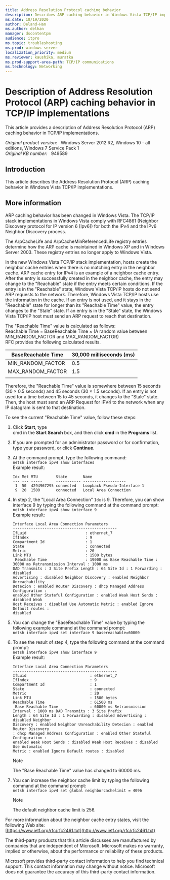 ```yaml
---
title: Address Resolution Protocol caching behavior 
description: Describes ARP caching behavior in Windows Vista TCP/IP implementations.
ms.date: 10/19/2020
author: Deland-Han
ms.author: delhan 
manager: dscontentpm
audience: itpro
ms.topic: troubleshooting
ms.prod: windows-server
localization_priority: medium
ms.reviewer: kaushika, muratka
ms.prod-support-area-path: TCP/IP communications
ms.technology: Networking
---
```

# Description of Address Resolution Protocol (ARP) caching behavior in TCP/IP implementations

This article provides a description of Address Resolution Protocol (ARP) caching behavior in TCP/IP implementations.

_Original product version:_ &nbsp; Windows Server 2012 R2, Windows 10 - all editions, Windows 7 Service Pack 1  
_Original KB number:_ &nbsp; 949589

## Introduction

This article describes the Address Resolution Protocol (ARP) caching behavior in Windows Vista TCP/IP implementations.

## More information

ARP caching behavior has been changed in Windows Vista. The TCP/IP stack implementations in Windows Vista comply with RFC4861 (Neighbor Discovery protocol for IP version 6 [Ipv6]) for both the IPv4 and the IPv6 Neighbor Discovery process.

The ArpCacheLife and ArpCacheMinReferencedLife registry entries determine how the ARP cache is maintained in Windows XP and in Windows Server 2003. These registry entries no longer apply to Windows Vista.

In the new Windows Vista TCP/IP stack implementation, hosts create the neighbor cache entries when there is no matching entry in the neighbor cache. ARP cache entry for IPv4 is an example of a neighbor cache entry. After the entry is successfully created in the neighbor cache, the entry may change to the "Reachable" state if the entry meets certain conditions. If the entry is in the "Reachable" state, Windows Vista TCP/IP hosts do not send ARP requests to the network. Therefore, Windows Vista TCP/IP hosts use the information in the cache. If an entry is not used, and it stays in the "Reachable" state for longer than its "Reachable Time" value, the entry changes to the "Stale" state. If an entry is in the "Stale" state, the Windows Vista TCP/IP host must send an ARP request to reach that destination.

The "Reachable Time" value is calculated as follows:  
Reachable Time = BaseReachable Time × (A random value between MIN_RANDOM_FACTOR and MAX_RANDOM_FACTOR)  
RFC provides the following calculated results.

|BaseReachable Time|30,000 milliseconds (ms)|
|---|---|
|MIN_RANDOM_FACTOR|0.5|
|MAX_RANDOM_FACTOR|1.5|
|||
Therefore, the "Reachable Time" value is somewhere between 15 seconds (30 × 0.5 seconds) and 45 seconds (30 × 1.5 seconds). If an entry is not used for a time between 15 to 45 seconds, it changes to the "Stale" state. Then, the host must send an ARP Request for IPV4 to the network when any IP datagram is sent to that destination.

To see the current "Reachable Time" value, follow these steps:

1. Click **Start**, type  
 cmd in the **Start Search** box, and then click **cmd** in the **Programs** list.

2. If you are prompted for an administrator password or for confirmation, type your password, or click **Continue**.
3. At the command prompt, type the following command:  
`netsh interface ipv4 show interfaces`  
 Example result:  

    ```console
    Idx Met MTU        State       Name
    --- --- -----      ----------- -------------------
     1  50  4294967295 connected   Loopback Pseudo-Interface 1
     9  20  1500       connected   Local Area Connection

    ```

4. In step 2, the "Local Area Connection" `Idx` is 9. Therefore, you can show interface 9 by typing the following command at the command prompt:  
`netsh interface ipv4 show interface 9`  
Example result:  

    ```console
    Interface Local Area Connection Parameters
    ----------------------------------------------
    IfLuid                          : ethernet_7
    IfIndex                         : 9
    Compartment Id                  : 1
    State                           : connected
    Metric                          : 20
    Link MTU                        : 1500 bytes
     Reachable Time                 : 19000 ms Base Reachable Time : 30000 ms Retransmission Interval : 1000 ms
    DAD Transmits : 3 Site Prefix Length : 64 Site Id : 1 Forwarding : disabled  
    Advertising : disabled Neighbor Discovery : enabled Neighbor Unreachability  
    Detecion : enabled Router Discovery : dhcp Managed Address Configuration :
    enabled Other Stateful Configuration : enabled Weak Host Sends : disabled Weak  
    Host Receives : disabled Use Automatic Metric : enabled Ignore Default routes :  
    disabled
    ```

5. You can change the "BaseReachable Time" value by typing the following example command at the command prompt:  
`netsh interface ipv4 set interface 9 basereachable=60000`  

6. To see the result of step 4, type the following command at the command prompt:  
`netsh interface ipv4 show interface 9`  
 Example result:  

    ```console
    Interface Local Area Connection Parameters
    ----------------------------------------------
    IfLuid                            : ethernet_7
    IfIndex                           : 9
    Compartment Id                    : 1
    State                             : connected
    Metric                            : 20
    Link MTU                          : 1500 bytes
    Reachable Time                    : 61500 ms
     Base Reachable Time              : 60000 ms Retransmission Interval : 1000 ms DAD Transmits : 3 Site Prefix
    Length : 64 Site Id : 1 Forwarding : disabled Advertising : disabled Neighbor
    Discovery : enabled Neighbor Unreachability Detecion : enabled Router Discovery
    : dhcp Managed Address Configuration : enabled Other Stateful Configuration :
    enabled Weak Host Sends : disabled Weak Host Receives : disabled Use Automatic
    Metric : enabled Ignore Default routes : disabled
    ```

    >[!NOTE]
    >The "Base Reachable Time" value has changed to 60000 ms.  

7. You can increase the neighbor cache limit by typing the following command at the command prompt:  
`netsh interface ipv4 set global neighborcachelimit = 4096`  

    >[!NOTE]
    >The default neighbor cache limit is 256.  

For more information about the neighbor cache entry states, visit the following Web site:  
[https://www.ietf.org/rfc/rfc2461.txt](http://www.ietf.org/rfc/rfc2461.txt)  

The third-party products that this article discusses are manufactured by companies that are independent of Microsoft. Microsoft makes no warranty, implied or otherwise, about the performance or reliability of these products.  

Microsoft provides third-party contact information to help you find technical support. This contact information may change without notice. Microsoft does not guarantee the accuracy of this third-party contact information.
